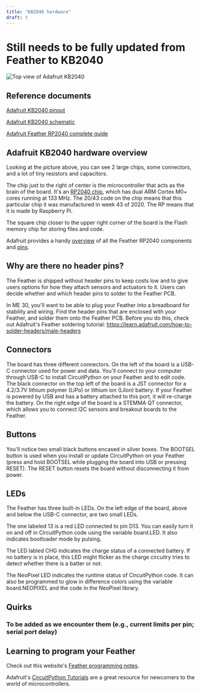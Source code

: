 ```yaml
---
title: "KB2040 hardware"
draft: t
---
```


# Still needs to be fully updated from Feather to KB2040

![Top view of Adafruit KB2040](/img/KB2040_top.jpeg)

## Reference documents

[Adafruit KB2040 pinout](/img/KB2040_Pinout.pdf)

[Adafruit KB2040 schematic](/img/KB2040_Schematic.png)

[Adafruit Feather RP2040 complete guide](https://cdn-learn.adafruit.com/downloads/pdf/adafruit-feather-rp2040-pico.pdf)

## Adafruit KB2040 hardware overview

Looking at the picture above, you can see 2 large chips, some connectors, and a lot of tiny resistors and capacitors. 

The chip just to the right of center is the microcontroller that acts as the brain of the board. It's an [RP2040 chip](https://www.raspberrypi.com/products/rp2040/), which has dual ARM Cortex M0+ cores running at 133 MHz. The 20/43 code on the chip means that this particular chip it was manufactured in week 43 of 2020. The RP means that it is made by Raspberry Pi.

The square chip closer to the upper right corner of the board is the Flash memory chip for storing files and code.

Adafruit provides a handy [overview](https://learn.adafruit.com/adafruit-feather-rp2040-pico/pinouts) of all the Feather RP2040 components and [pins](/pdf/feather-rp2040-pinout.pdf).

## Why are there no header pins?

The Feather is shipped without header pins to keep costs low and to give users options for how they attach sensors and actuators to it. Users can decide whether and which header pins to solder to the Feather PCB. 

In ME 30, you'll want to be able to plug your Feather into a breadboard for stability and wiring. Find the header pins that are enclosed with your Feather, and solder them onto the Feather PCB. Before you do this, check out Adafruit's Feather soldering tutorial:  https://learn.adafruit.com/how-to-solder-headers/male-headers


## Connectors

The board has three different connectors. On the left of the board is a USB-C connector used for power and data. You'll connect to your computer through USB-C to install CircuitPython on your Feather and to edit code. The black connector on the top left of the board is a JST connector for a 4.2/3.7V lithium polymer (LiPo) or lithium ion (LiIon) battery. If your Feather is powered by USB and has a battery attached to this port, it will re-charge the battery. On the right edge of the board is a STEMMA QT connector, which allows you to connect I2C sensors and breakout boards to the Feather.

## Buttons

You'll notice two small black buttons encased in silver boxes. The BOOTSEL button is used when you install or update CircuitPython on your Feather (press and hold BOOTSEL while plugging the board into USB or pressing RESET). The RESET button resets the board without disconnecting it from power.

## LEDs

The Feather has three built-in LEDs. On the left edge of the board, above and below the USB-C connector, are two small LEDs. 

The one labeled 13 is a red LED connected to pin D13. You can easily turn it on and off in CircuitPython code using the variable board.LED. It also indicates bootloader mode by pulsing. 

The LED labled CHG indicates the charge status of a connected battery. If no battery is in place, this LED might flicker as the charge circuitry tries to detect whether there is a batter or not.

The NeoPixel LED indicates the runtime status of CircuitPython code. It can also be programmed to glow in difference colors using the variable board.NEOPIXEL and the code in the NeoPixel library.

## Quirks

### To be added as we encounter them (e.g., current limits per pin; serial port delay)


## Learning to program your Feather

Check out this website's [Feather programming notes](http://andnowforelectronics.com/notes/feather-programming/).

Adafruit's [CircuitPython Tutorials](https://learn.adafruit.com/welcome-to-circuitpython) are a great resource for newcomers to the world of microcontrollers.
